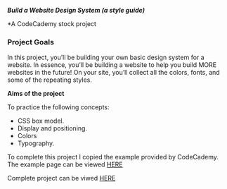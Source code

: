 ***Build a Website Design System (a style guide)***

*A CodeCademy stock project

### Project Goals

In this project, you’ll be building your own basic design system for a website. In essence, you’ll be building a website to help you build MORE websites in the future! On your site, you’ll collect all the colors, fonts, and some of the repeating styles.

**Aims of the project**

To practice the following concepts:

- CSS box model.
- Display and positioning.
- Colors
- Typography.

To complete this project I copied the example provided by CodeCademy. The example page can be viewed [HERE](https://content.codecademy.com/PRO/independent-practice-projects/website-design-system/example/index.html)

Complete project can be viwed [HERE](https://wglebster.github.io/web_design_system/web_design_system.html)
